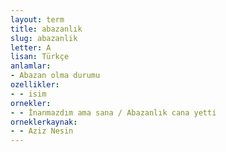 ```yaml
---
layout: term
title: abazanlık
slug: abazanlik
letter: A
lisan: Türkçe
anlamlar:
- Abazan olma durumu
ozellikler:
- - isim
ornekler:
- - İnanmazdım ama sana / Abazanlık cana yetti
orneklerkaynak:
- - Aziz Nesin
---
```

